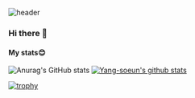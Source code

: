 ![header](https://capsule-render.vercel.app/api?type=waving&color=0:9999FF,100:a82da8&height=300&section=header&section=header&text=Welcome&fontColor=FFFFFF&fontSize=90)
### Hi there 👋

<!--
**Yang-soeun/Yang-soeun** is a ✨ _special_ ✨ repository because its `README.md` (this file) appears on your GitHub profile.

Here are some ideas to get you started:

- 🔭 I’m currently working on ...
- 🌱 I’m currently learning ...
- 👯 I’m looking to collaborate on ...
- 🤔 I’m looking for help with ...
- 💬 Ask me about ...
- 📫 How to reach me: ...
- 😄 Pronouns: ...
- ⚡ Fun fact: ...
-->

#### My stats😊
![Anurag's GitHub stats](https://github-readme-stats.vercel.app/api?username=Yang-soeun&show_icons=true&theme=buefy) 
[![Yang-soeun's github stats](https://github-readme-stats.vercel.app/api/top-langs/?username=Yang-soeun&show_icons=true&hide_border=true&title_color=7E4DD2&icon_color=004386&layout=compact)](https://github.com/Yang-soeun)

[![trophy](https://github-profile-trophy.vercel.app/?username=Yang-soeun&row=1)](https://github.com/ryo-ma/github-profile-trophy)


